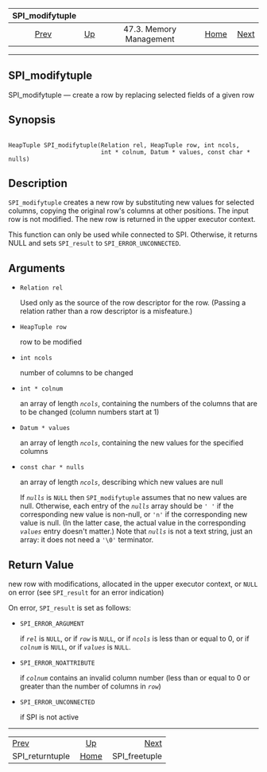 <!--?xml version="1.0" encoding="UTF-8" standalone="no"?-->

|                   SPI\_modifytuple                  |                                                 |                         |                                                       |                                                 |
| :-------------------------------------------------: | :---------------------------------------------- | :---------------------: | ----------------------------------------------------: | ----------------------------------------------: |
| [Prev](spi-spi-returntuple.html "SPI_returntuple")  | [Up](spi-memory.html "47.3. Memory Management") | 47.3. Memory Management | [Home](index.html "PostgreSQL 17devel Documentation") |  [Next](spi-spi-freetuple.html "SPI_freetuple") |

***

[]()

## SPI\_modifytuple

SPI\_modifytuple — create a row by replacing selected fields of a given row

## Synopsis

```

HeapTuple SPI_modifytuple(Relation rel, HeapTuple row, int ncols,
                          int * colnum, Datum * values, const char * nulls)
```

## Description

`SPI_modifytuple` creates a new row by substituting new values for selected columns, copying the original row's columns at other positions. The input row is not modified. The new row is returned in the upper executor context.

This function can only be used while connected to SPI. Otherwise, it returns NULL and sets `SPI_result` to `SPI_ERROR_UNCONNECTED`.

## Arguments

*   `Relation rel`

    Used only as the source of the row descriptor for the row. (Passing a relation rather than a row descriptor is a misfeature.)

*   `HeapTuple row`

    row to be modified

*   `int ncols`

    number of columns to be changed

*   `int * colnum`

    an array of length *`ncols`*, containing the numbers of the columns that are to be changed (column numbers start at 1)

*   `Datum * values`

    an array of length *`ncols`*, containing the new values for the specified columns

*   `const char * nulls`

    an array of length *`ncols`*, describing which new values are null

    If *`nulls`* is `NULL` then `SPI_modifytuple` assumes that no new values are null. Otherwise, each entry of the *`nulls`* array should be `' '` if the corresponding new value is non-null, or `'n'` if the corresponding new value is null. (In the latter case, the actual value in the corresponding *`values`* entry doesn't matter.) Note that *`nulls`* is not a text string, just an array: it does not need a `'\0'` terminator.

## Return Value

new row with modifications, allocated in the upper executor context, or `NULL` on error (see `SPI_result` for an error indication)

On error, `SPI_result` is set as follows:

*   `SPI_ERROR_ARGUMENT`

    if *`rel`* is `NULL`, or if *`row`* is `NULL`, or if *`ncols`* is less than or equal to 0, or if *`colnum`* is `NULL`, or if *`values`* is `NULL`.

*   `SPI_ERROR_NOATTRIBUTE`

    if *`colnum`* contains an invalid column number (less than or equal to 0 or greater than the number of columns in *`row`*)

*   `SPI_ERROR_UNCONNECTED`

    if SPI is not active

***

|                                                     |                                                       |                                                 |
| :-------------------------------------------------- | :---------------------------------------------------: | ----------------------------------------------: |
| [Prev](spi-spi-returntuple.html "SPI_returntuple")  |    [Up](spi-memory.html "47.3. Memory Management")    |  [Next](spi-spi-freetuple.html "SPI_freetuple") |
| SPI\_returntuple                                    | [Home](index.html "PostgreSQL 17devel Documentation") |                                  SPI\_freetuple |
